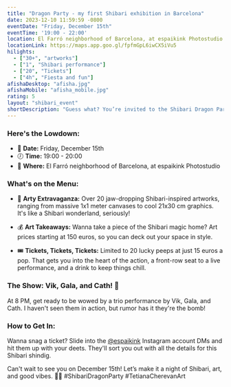 ```yaml
---
title: "Dragon Party - my first Shibari exhibition in Barcelona"
date: 2023-12-10 11:59:59 -0800
eventDate: "Friday, December 15th"
eventTime: '19:00 - 22:00'
location: El Farró neighborhood of Barcelona, at espaikink Photostudio
locationLink: https://maps.app.goo.gl/fpfmGpL6iwCX5iVu5
hilights: 
  - ["30+", "artworks"]
  - ["1", "Shibari performance"]
  - ["20", "Tickets"]
  - ["4h", "Fiesta and fun"]
afishaDesktop: "afisha.jpg"
afishaMobile: "afisha_mobile.jpg"
rating: 5
layout: "shibari_event"
shortDescription: "Guess what? You’re invited to the Shibari Dragon Party Exhibition on December 15th! Get ready for a wild ride into the enchanting world of Shibari, curated by yours truly, Tetiana Cherevan."
---
```


### Here's the Lowdown:

- 📆 **Date:** Friday, December 15th  
- 🕖 **Time:** 19:00 - 20:00  
- 📍 **Where:** El Farró neighborhood of Barcelona, at espaikink Photostudio

### What's on the Menu:

- 🎨 **Arty Extravaganza:** Over 20 jaw-dropping Shibari-inspired artworks, ranging from massive 1x1 meter canvases to cool 21x30 cm graphics. It's like a Shibari wonderland, seriously!

- 💰 **Art Takeaways:** Wanna take a piece of the Shibari magic home? Art prices starting at 150 euros, so you can deck out your space in style.

- 🎟️ **Tickets, Tickets, Tickets:** Limited to 20 lucky peeps at just 15 euros a pop. That gets you into the heart of the action, a front-row seat to a live performance, and a drink to keep things chill.

### The Show: Vik, Gala, and Cath! 🌟

At 8 PM, get ready to be wowed by a trio performance by Vik, Gala, and Cath. I haven't seen them in action, but rumor has it they're the bomb!

### How to Get In:

Wanna snag a ticket? Slide into the [@espaikink](https://www.instagram.com/espaikink/) Instagram account DMs and hit them up with your deets. They'll sort you out with all the details for this Shibari shindig.

Can't wait to see you on December 15th! Let’s make it a night of Shibari, art, and good vibes. 🚀✨ #ShibariDragonParty #TetianaCherevanArt

<!--more-->
<!-- {{< gallery match="images/*" sortOrder="desc" rowHeight="150" margins="5" thumbnailResizeOptions="600x600 q90 Lanczos" showExif=true previewType="blur" embedPreview=true loadJQuery=true >}} -->